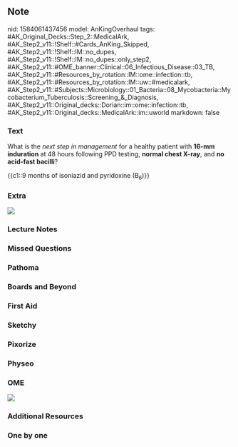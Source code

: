 ## Note
nid: 1584061437456
model: AnKingOverhaul
tags: #AK_Original_Decks::Step_2::MedicalArk, #AK_Step2_v11::!Shelf::#Cards_AnKing_Skipped, #AK_Step2_v11::!Shelf::IM::no_dupes, #AK_Step2_v11::!Shelf::IM::no_dupes::only_step2, #AK_Step2_v11::#OME_banner::Clinical::06_Infectious_Disease::03_TB, #AK_Step2_v11::#Resources_by_rotation::IM::ome::infection::tb, #AK_Step2_v11::#Resources_by_rotation::IM::uw::#medicalark, #AK_Step2_v11::#Subjects::Microbiology::01_Bacteria::08_Mycobacteria::Mycobacterium_Tuberculosis::Screening_&_Diagnosis, #AK_Step2_v11::Original_decks::Dorian::im::ome::infection::tb, #AK_Step2_v11::Original_decks::MedicalArk::im::uworld
markdown: false

### Text
What is the <i>next step in management</i> for a healthy patient
with <b>16-mm induration</b> at 48 hours following PPD testing,
<b>normal chest X-ray</b>, and <b>no acid-fast bacilli</b>?
<div>
  {{c1::9 months of isoniazid and pyridoxine (B<sub>6</sub>)}}
</div>

### Extra
<img src="ya%20got%20me!_1566160514431.png">

### Lecture Notes


### Missed Questions


### Pathoma


### Boards and Beyond


### First Aid


### Sketchy


### Pixorize


### Physeo


### OME
<div class="ome-widget">
  <a href=
  "https://onlinemeded.org/spa/infectious-disease/tb/acquire?ref=anki">
  <img src="_OME_AnkiFlashcards_Lesson_1.png"></a>
</div>

### Additional Resources


### One by one

